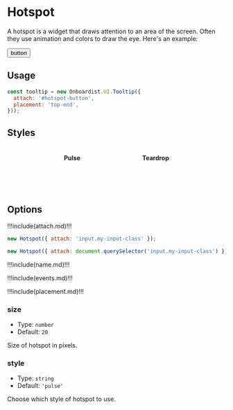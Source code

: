 # Hotspot

A hotspot is a widget that draws attention to an area of the screen. Often they use animation and colors to draw the eye. Here's an example:

<div class="example">
  <button id="hotspot-button">button</button>
</div>

## Usage

```js
const tooltip = new Onboardist.UI.Tooltip({
  attach: '#hotspot-button',
  placement: 'top-end',
}));
```

## Styles

<div class="styles">
  <Card>
    <h4>Pulse</h4>
    <div id="pulse" class="style-demo"></div>
  </Card>
  <Card>
    <h4>Teardrop</h4>
    <div id="teardrop" class="style-demo"></div>
  </Card>
</div>

## Options

!!!include(attach.md)!!!

```js
new Hotspot({ attach: 'input.my-input-class' });

new Hotspot({ attach: document.querySelector('input.my-input-class') });
```

!!!include(name.md)!!!

!!!include(events.md)!!!

!!!include(placement.md)!!!

### size

* Type: `number`
* Default: `20`

Size of hotspot in pixels.

### style

* Type: `string`
* Default: `'pulse'`

Choose which style of hotspot to use.

<script>
  const popperArgs = {
    placement: 'left',
    modifiers: {
      offset: {
        enabled: true,
        offset: '0,-50%r',
      },
    },
  };

  export default {
    props: ['slot-key'],
    data: () => ({
      destroyables: [],
    }),
    mounted() {
      this.destroyables.push(new Onboardist.UI.Hotspot({
        attach: document.querySelector('#hotspot-button'),
        placement: 'top-end',
      }));

      this.destroyables.push(new Onboardist.UI.Hotspot({
        attach: '#pulse',
        style: 'pulse',
        ...popperArgs,
      }));

      this.destroyables.push(new Onboardist.UI.Hotspot({
        attach: '#teardrop',
        style: 'teardrop',
        ...popperArgs,
      }));
    },
    destroyed() {
      this.destroyables.forEach(x => x.destroy());
    },
  }
</script>
<style lang="less">
.styles {
  display: flex;
  flex-direction: row;
  justify-content: space-evenly;

  .md-card, .md-card .card-content {
    text-align: center;
  }
}

.style-demo {
  width: 50px;
  height: 50px;
  display: inline-block;
}
</style>